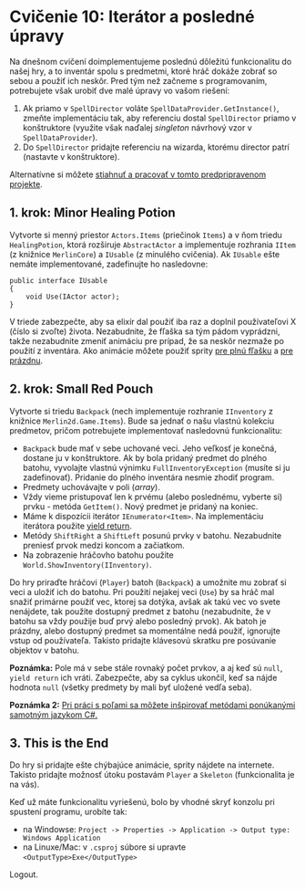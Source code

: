 # Cvičenie 10: Iterátor a posledné úpravy

Na dnešnom cvičení doimplementujeme poslednú dôležitú funkcionalitu do našej hry, a to inventár spolu s predmetmi, ktoré hráč dokáže zobrať so sebou a použiť ich neskôr. Pred tým než začneme s programovaním, potrebujete však urobiť dve malé úpravy vo vašom riešení:

1. Ak priamo v `SpellDirector` voláte `SpellDataProvider.GetInstance()`, zmeňte implementáciu tak, aby referenciu dostal `SpellDirector` priamo v konštruktore (využite však naďalej *singleton* návrhový vzor v `SpellDataProvider`).
2. Do `SpellDirector` pridajte referenciu na wizarda, ktorému director patrí (nastavte v konštruktore).

Alternatívne si môžete [stiahnuť a pracovať v tomto predpripravenom projekte](lab10/lab10.zip).

## 1. krok: Minor Healing Potion
Vytvorte si menný priestor `Actors.Items` (priečinok `Items`) a v ňom triedu `HealingPotion`, ktorá rozširuje `AbstractActor` a implementuje rozhrania `IItem` (z knižnice `MerlinCore`) a `IUsable` (z minulého cvičenia). Ak `IUsable` ešte nemáte implementované, zadefinujte ho nasledovne:

```
public interface IUsable
{
    void Use(IActor actor);
}
```

V triede zabezpečte, aby sa elixír dal použiť iba raz a doplnil používateľovi X (číslo si zvoľte) života. Nezabudnite, že fľaška sa tým pádom vyprádzni, takže nezabudnite zmeniť animáciu pre prípad, že sa neskôr nezmaže po použití z inventára. Ako animácie môžete použiť sprity [pre plnú fľašku](lab10/healingpotion.png) a [pre prázdnu](lab10/healingpotion_empty.png).

## 2. krok: Small Red Pouch
Vytvorte si triedu `Backpack` (nech implementuje rozhranie `IInventory` z knižnice `Merlin2d.Game.Items`). Bude sa jednať o našu vlastnú kolekciu predmetov, pričom potrebujete implementovať nasledovnú funkcionalitu:

* `Backpack` bude mať v sebe uchované veci. Jeho veľkosť je konečná, dostane ju v konštruktore. Ak by bola pridaný predmet do plného batohu, vyvolajte vlastnú výnimku `FullInventoryException` (musíte si ju zadefinovať). Pridanie do plného inventára nesmie zhodiť program.
* Predmety uchovávajte v poli (*array*).
* Vždy vieme pristupovať len k prvému (alebo poslednému, vyberte si) prvku - metóda `GetItem()`. Nový predmet je pridaný na koniec.
* Máme k dispozícii iterátor `IEnumerator<Item>`. Na implementáciu iterátora použite [yield return](https://learn.microsoft.com/en-us/dotnet/csharp/language-reference/statements/yield).
* Metódy `ShiftRight` a `ShiftLeft` posunú prvky v batohu. Nezabudnite preniesť prvok medzi koncom a začiatkom.
* Na zobrazenie hráčovho batohu použite `World.ShowInventory(IInventory)`.

Do hry priraďte hráčovi (`Player`) batoh (`Backpack`) a umožnite mu zobrať si veci a uložiť ich do batohu. Pri použití nejakej veci (`Use`) by sa hráč mal snažiť primárne použiť vec, ktorej sa dotýka, avšak ak takú vec vo svete nenájdete, tak použite dostupný predmet z batohu (nezabudnite, že v batohu sa vždy použije buď prvý alebo posledný prvok). Ak batoh je prázdny, alebo dostupný predmet sa momentálne nedá použiť, ignorujte vstup od používateľa. Takisto pridajte klávesovú skratku pre posúvanie objektov v batohu.

**Poznámka:** Pole má v sebe stále rovnaký počet prvkov, a aj keď sú `null`, `yield return` ich vráti. Zabezpečte, aby sa cyklus ukončil, keď sa nájde hodnota `null` (všetky predmety by mali byť uložené vedľa seba).

**Poznámka 2:** [Pri práci s poľami sa môžete inšpirovať metódami ponúkanými samotným jazykom C#.](https://learn.microsoft.com/en-us/dotnet/api/system.array?view=net-6.0)

## 3. This is the End
Do hry si pridajte ešte chýbajúce animácie, sprity nájdete na internete. Takisto pridajte možnosť útoku postavám `Player` a `Skeleton` (funkcionalita je na vás).

Keď už máte funkcionalitu vyriešenú, bolo by vhodné skryť konzolu pri spustení programu, urobíte tak:

* na Windowse: `Project -> Properties -> Application -> Output type: Windows Application`
* na Linuxe/Mac: v `.csproj` súbore si upravte `<OutputType>Exe</OutputType>`

Logout.
